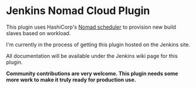 Jenkins Nomad Cloud Plugin
==========================

This plugin uses HashiCorp's [Nomad scheduler](https://www.nomadproject.io/) to 
provision new build slaves based on workload.

I'm currently in the process of getting this plugin hosted on the Jenkins site.

All documentation will be available under the Jenkins wiki page for this plugin.

**Community contributions are very welcome. This plugin needs some more work to
make it truly ready for production use.**

